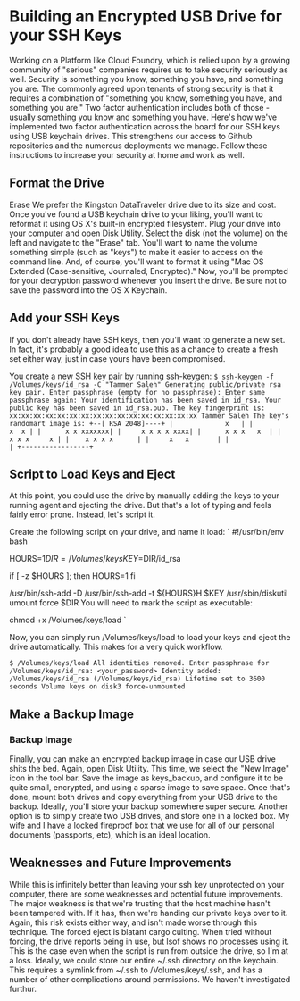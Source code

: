 # Building an Encrypted USB Drive for your SSH Keys

Working on a Platform like Cloud Foundry, which is relied upon by a growing community of "serious" companies requires us to take security seriously as well.
Security is something you know, something you have, and something you are. The commonly agreed upon tenants of strong security is that it requires a combination of "something you know, something you have, and something you are." Two factor authentication includes both of those - usually something you know and something you have.
Here's how we've implemented two factor authentication across the board for our SSH keys using USB keychain drives. This strengthens our access to Github repositories and the numerous deployments we manage.
Follow these instructions to increase your security at home and work as well.

## Format the Drive

Erase
We prefer the Kingston DataTraveler drive due to its size and cost. Once you've found a USB keychain drive to your liking, you'll want to reformat it using OS X's built-in encrypted filesystem.
Plug your drive into your computer and open Disk Utility. Select the disk (not the volume) on the left and navigate to the "Erase" tab. You'll want to name the volume something simple (such as "keys") to make it easier to access on the command line. And, of course, you'll want to format it using "Mac OS Extended (Case-sensitive, Journaled, Encrypted)."
Now, you'll be prompted for your decryption password whenever you insert the drive. Be sure not to save the password into the OS X Keychain.

## Add your SSH Keys

If you don't already have SSH keys, then you'll want to generate a new set. In fact, it's probably a good idea to use this as a chance to create a fresh set either way, just in case yours have been compromised.

You create a new SSH key pair by running ssh-keygen:
`
$ ssh-keygen -f /Volumes/keys/id_rsa -C "Tammer Saleh"
Generating public/private rsa key pair.
Enter passphrase (empty for no passphrase):
Enter same passphrase again:
Your identification has been saved in id_rsa.
Your public key has been saved in id_rsa.pub.
The key fingerprint is:
xx:xx:xx:xx:xx:xx:xx:xx:xx:xx:xx:xx:xx:xx:xx:xx Tammer Saleh
The key's randomart image is:
+--[ RSA 2048]----+
|             x   |
|            x  x |
|      x x xxxxxxx|
|     x x x x xxxx|
|      x x x   x  |
|     x x x     x |
|    x x x x      |
|     x   x       |
|                 |
+-----------------+
`

## Script to Load Keys and Eject

At this point, you could use the drive by manually adding the keys to your running agent and ejecting the drive. But that's a lot of typing and feels fairly error prone. Instead, let's script it.

Create the following script on your drive, and name it load:
`
#!/usr/bin/env bash

HOURS=$1
DIR=/Volumes/keys
KEY=$DIR/id_rsa

if [ -z $HOURS ]; then
  HOURS=1
fi

/usr/bin/ssh-add -D
/usr/bin/ssh-add -t ${HOURS}H $KEY
/usr/sbin/diskutil umount force $DIR
You will need to mark the script as executable:

chmod +x /Volumes/keys/load
`

Now, you can simply run /Volumes/keys/load to load your keys and eject the drive automatically. This makes for a very quick workflow.

`
$ /Volumes/keys/load
All identities removed.
Enter passphrase for /Volumes/keys/id_rsa: <your_password>
Identity added: /Volumes/keys/id_rsa (/Volumes/keys/id_rsa)
Lifetime set to 3600 seconds
Volume keys on disk3 force-unmounted
`

## Make a Backup Image

### Backup Image
Finally, you can make an encrypted backup image in case our USB drive shits the bed.
Again, open Disk Utility. This time, we select the "New Image" icon in the tool bar. Save the image as keys_backup, and configure it to be quite small, encrypted, and using a sparse image to save space.
Once that's done, mount both drives and copy everything from your USB drive to the backup.
Ideally, you'll store your backup somewhere super secure. Another option is to simply create two USB drives, and store one in a locked box. My wife and I have a locked fireproof box that we use for all of our personal documents (passports, etc), which is an ideal location.

## Weaknesses and Future Improvements

While this is infinitely better than leaving your ssh key unprotected on your computer, there are some weaknesses and potential future improvements.
The major weakness is that we're trusting that the host machine hasn't been tampered with. If it has, then we're handing our private keys over to it. Again, this risk exists either way, and isn't made worse through this technique.
The forced eject is blatant cargo culting. When tried without forcing, the drive reports being in use, but lsof shows no processes using it. This is the case even when the script is run from outside the drive, so I'm at a loss.
Ideally, we could store our entire ~/.ssh directory on the keychain. This requires a symlink from ~/.ssh to /Volumes/keys/.ssh, and has a number of other complications around permissions. We haven't investigated furthur.


